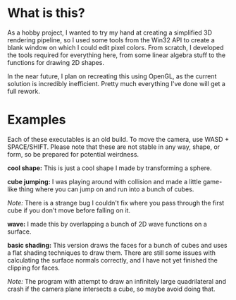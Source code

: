 # What is this?
As a hobby project, I wanted to try my hand at creating a simplified 3D rendering pipeline, so I used some tools from the Win32 API to create a blank window on which I could edit pixel colors.  From scratch, I developed the tools required for everything here, from some linear algebra stuff to the functions for drawing 2D shapes.  

In the near future, I plan on recreating this using OpenGL, as the current solution is incredibly inefficient.  Pretty much everything I've done will get a full rework.

# Examples  
Each of these executables is an old build.  To move the camera, use WASD + SPACE/SHIFT.  Please note that these are not stable in any way, shape, or form, so be prepared for potential weirdness.

**cool shape:** This is just a cool shape I made by transforming a sphere.  

**cube jumping:** I was playing around with collision and made a little game-like thing where you can jump on and run into a bunch of cubes.  

*Note:* There is a strange bug I couldn't fix where you pass through the first cube if you don't move before falling on it.  

**wave:** I made this by overlapping a bunch of 2D wave functions on a surface.  

**basic shading:**  This version draws the faces for a bunch of cubes and uses a flat shading techniques to draw them.  There are still some issues with calculating the surface normals correctly, and I have not yet finished the clipping for faces.  

*Note:* The program with attempt to draw an infinitely large quadrilateral and crash if the camera plane intersects a cube, so maybe avoid doing that.   

